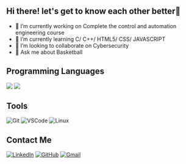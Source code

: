 ## Hi there! let's get to know each other better👋


- 🔭 I’m currently working on Complete the control and automation engineering course
- 🌱 I’m currently learning C/ C++/ HTML5/ CSS/ JAVASCRIPT
- 👯 I’m looking to collaborate on Cybersecurity 
- 💬 Ask me about Basketball

## Programming Languages
![](https://img.shields.io/badge/C-00599C?style=for-the-badge&logo=c&logoColor=white)
![](https://img.shields.io/badge/C++-00599C?style=for-the-badge&logo=c%2B%2B&logoColor=white)

## Tools
![Git](https://img.shields.io/badge/Git-F05032?style=for-the-badge&logo=git&logoColor=white)
![VSCode](https://img.shields.io/badge/VSCode-007ACC?style=for-the-badge&logo=visual-studio-code&logoColor=white)
![Linux](https://img.shields.io/badge/Linux-FCC624?style=for-the-badge&logo=linux&logoColor=black)

## Contact Me
[![LinkedIn](https://img.shields.io/badge/LinkedIn-0077B5?style=for-the-badge&logo=linkedin&logoColor=white)]((https://www.linkedin.com/in/gabriel-henrique-5a046031a))
[![GitHub](https://img.shields.io/badge/GitHub-181717?style=for-the-badge&logo=github&logoColor=white)]((https://github.com/GabrielHenrique-eng))
[![Gmail](https://img.shields.io/badge/Gmail-D14836?style=for-the-badge&logo=gmail&logoColor=white)](mailto:gabrielhenrique.eng2007@gmail.com)
